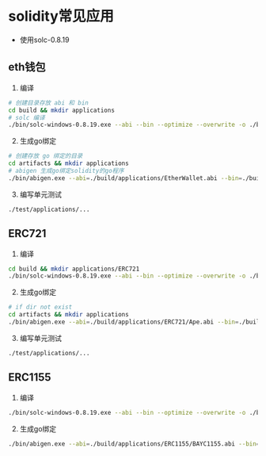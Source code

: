 # solidity常见应用

- 使用solc-0.8.19

## eth钱包
1. 编译
```bash
# 创建目录存放 abi 和 bin
cd build && mkdir applications
# solc 编译
./bin/solc-windows-0.8.19.exe --abi --bin --optimize --overwrite -o ./build/applications/ ./contracts/applications/EtherWallet.sol
```
2. 生成go绑定
```bash
# 创建存放 go 绑定的目录
cd artifacts && mkdir applications
# abigen 生成go绑定solidity的go程序
./bin/abigen.exe --abi=./build/applications/EtherWallet.abi --bin=./build/applications/EtherWallet.bin --pkg=applications --type EtherWallet --out=./artifacts/applications/EtherWallet.go
```
3. 编写单元测试

```text
./test/applications/...
```

## ERC721
1. 编译
```bash
cd build && mkdir applications/ERC721
./bin/solc-windows-0.8.19.exe --abi --bin --optimize --overwrite -o ./build/applications/ERC721 ./contracts/applications/ERC721/Ape.sol
```
2. 生成go绑定
```bash
# if dir not exist
cd artifacts && mkdir applications
./bin/abigen.exe --abi=./build/applications/ERC721/Ape.abi --bin=./build/applications/ERC721/Ape.bin --pkg=applications --type Ape --out=./artifacts/applications/Ape.go
```
3. 编写单元测试

```text
./test/applications/...
```

## ERC1155
1. 编译
```bash 
./bin/solc-windows-0.8.19.exe --abi --bin --optimize --overwrite -o ./build/applications/ERC1155 ./contracts/applications/ERC1155/BAYC1155.sol
```
2. 生成go绑定

```bash
./bin/abigen.exe --abi=./build/applications/ERC1155/BAYC1155.abi --bin=./build/applications/ERC1155/BAYC1155.bin --pkg=applications --type BAYC1155 --out=./artifacts/applications/BAYC1155.go
```
